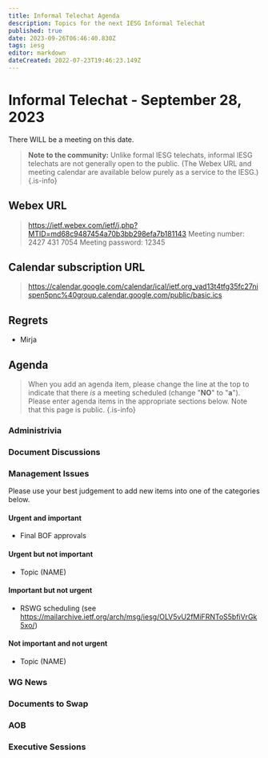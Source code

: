 ```yaml
---
title: Informal Telechat Agenda
description: Topics for the next IESG Informal Telechat
published: true
date: 2023-09-26T06:46:40.830Z
tags: iesg
editor: markdown
dateCreated: 2022-07-23T19:46:23.149Z
---
```


# Informal Telechat - September 28, 2023 

 There WILL be a meeting on this date.

> **Note to the community:** Unlike formal IESG telechats, informal IESG telechats are not generally open to the public. (The Webex URL and meeting calendar are available below purely as a service to the IESG.)
{.is-info}


## Webex URL

> https://ietf.webex.com/ietf/j.php?MTID=md68c9487454a70b3bb298efa7b181143
Meeting number: 2427 431 7054
Meeting password: 12345 

## Calendar subscription URL

> https://calendar.google.com/calendar/ical/ietf.org_vad13t4tfg35fc27nispen5pnc%40group.calendar.google.com/public/basic.ics


## Regrets

* Mirja

## Agenda

> When you add an agenda item, please change the line at the top to indicate that there *is* a meeting scheduled (change "**NO**" to "**a**"). Please enter agenda items in the appropriate sections below.
Note that this page is public.
{.is-info}

### Administrivia

### Document Discussions

### Management Issues

Please use your best judgement to add new items into one of the categories below.

#### Urgent and important

* Final BOF approvals

#### Urgent but not important

* Topic (NAME)

#### Important but not urgent
* RSWG scheduling (see https://mailarchive.ietf.org/arch/msg/iesg/OLV5vU2fMiFRNToS5bfiVrGk5xo/)


#### Not important and not urgent

* Topic (NAME)

### WG News 

### Documents to Swap 

### AOB

### Executive Sessions

